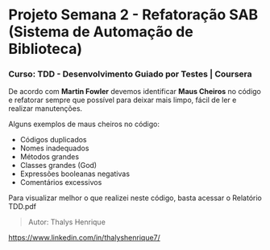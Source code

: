 # Projeto Semana 2 - Refatoração SAB (Sistema de Automação de Biblioteca)
### Curso: TDD - Desenvolvimento Guiado por Testes | Coursera

<p>De acordo com <b>Martin Fowler</b> devemos identificar <b>Maus Cheiros</b> no código e refatorar sempre que possível para deixar mais limpo, fácil de ler e realizar manutenções.</p>

Alguns exemplos de maus cheiros no código:
+ Códigos duplicados
+ Nomes inadequados
+ Métodos grandes
+ Classes grandes (God)
+ Expressões booleanas negativas
+ Comentários excessivos

Para visualizar melhor o que realizei neste código, basta acessar o Relatório TDD.pdf

> Autor: Thalys Henrique 

https://www.linkedin.com/in/thalyshenrique7/
